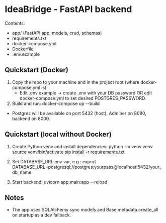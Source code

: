 
IdeaBridge - FastAPI backend
=========================================

Contents:
- app/ (FastAPI app, models, crud, schemas)
- requirements.txt
- docker-compose.yml
- Dockerfile
- .env.example

Quickstart (Docker)
-------------------
1. Copy the repo to your machine and in the project root (where docker-compose.yml is):
   - Edit .env.example -> create .env with your DB password OR edit docker-compose.yml to set desired POSTGRES_PASSWORD.
2. Build and run:
   docker-compose up --build

- Postgres will be available on port 5432 (host), Adminer on 8080, backend on 8000.

Quickstart (local without Docker)
--------------------------------
1. Create Python venv and install dependencies:
   python -m venv venv
   source venv/bin/activate
   pip install -r requirements.txt

2. Set DATABASE_URL env var, e.g.:
   export DATABASE_URL=postgresql://postgres:yourpass@localhost:5432/your_db_name

3. Start backend:
   uvicorn app.main:app --reload

Notes
-----
- The app uses SQLAlchemy sync models and Base.metadata.create_all on startup as a dev fallback.

